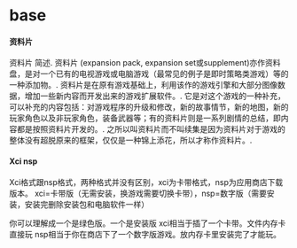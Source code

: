 # base


#### 资料片
资料片 简述. 资料片 (expansion pack, expansion set或supplement)亦作资料盘，是对一个已有的电视游戏或电脑游戏（最常见的例子是即时策略类游戏）等的一种添加物。. 资料片是在原有游戏基础上，利用该作的游戏引擎和大部分图像数据，增加一些新内容而开发出来的游戏扩展软件。. 它是对这个游戏的一种补充，可以补充的内容包括：对游戏程序的升级和修改，新的故事情节，新的地图，新的玩家角色以及非玩家角色，装备武器等；有的资料片则是一系列剧情的总结，即内容都是按照资料片开发的。. 之所以叫资料片而不叫续集是因为资料片对于游戏的整体没有超脱原来的框架，仅仅是一种锦上添花，所以才称作资料片。.


#### Xci nsp
Xci格式跟nsp格式，两种格式并没有区别，xci为卡带格式，nsp为应用商店下载版本。
xci=卡带版（无需安装，换游戏需要切换卡带），nsp=数字版（需要安装，安装完删除安装包和电脑软件一样）

你可以理解成一个是绿色版。一个是安装版
xci相当于插了一个卡带。文件内存卡直接玩
nsp相当于你在商店下了一个数字版游戏。放内存卡里安装完了才能玩。

